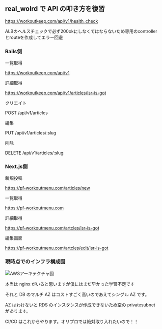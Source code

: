 ## real_wolrd で API の叩き方を復習

https://workoutkeep.com/api/v1/health_check

ALBのヘルスチェックで必ず200okにしなくてはならないため専用のcontrollerとrouteを作成してエラー回避

### Rails側

一覧取得

https://workoutkeep.com/api/v1

詳細取得

https://workoutkeep.com/api/v1/articles/isr-is-got

クリエイト

POST /api/v1/articles

編集

PUT /api/v1/articles/:slug

削除

DELETE /api/v1/articles/:slug

### Next.js側

新規投稿

https://pf-workoutmenu.com/articles/new

一覧取得

https://pf-workoutmenu.com

詳細取得

https://pf-workoutmenu.com/artcles/isr-is-got

編集画面

https://pf-workoutmenu.com/artcles/edit/isr-is-got

### 現時点でのインフラ構成図

![AWSアーキテクチャ図](https://github.com/uenomoto/real_world_kai/assets/113354283/7514a9f2-471f-44c5-99cd-6a8385eed530)



本当は nginx がいると思いますが僕にはまだ早かった学習不足です

それと DB のマルチ AZ はコストすごく高いのであえてシングル AZ です。

AZ はわけないと RDS のインスタンスが作成できないため空の privatesubnet があります。

CI/CD はこれからやります。オリプロでは絶対取り入れたいので！！

